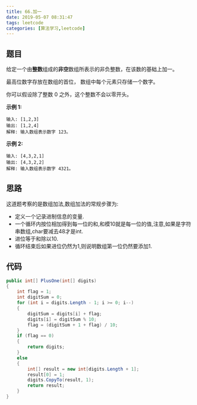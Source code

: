 ```yaml
---
title: 66.加一
date: 2019-05-07 08:31:47
tags: leetcode
categories: [算法学习,leetcode]
---
```


## 题目

给定一个由**整数**组成的**非空**数组所表示的非负整数，在该数的基础上加一。

最高位数字存放在数组的首位， 数组中每个元素只存储一个数字。

你可以假设除了整数 0 之外，这个整数不会以零开头。

**示例 1:**

```
输入: [1,2,3]
输出: [1,2,4]
解释: 输入数组表示数字 123。
```

**示例 2:**

```
输入: [4,3,2,1]
输出: [4,3,2,2]
解释: 输入数组表示数字 4321。
```

<!-- more -->

## 思路

这道题考察的是数组加法,数组加法的常规步骤为:

- 定义一个记录进制信息的变量.
- 一个循环内按位相加得到每一位的和,和模10就是每一位的值,注意,如果是字符串数组,char要减去48才是int.
- 进位等于和除以10.
- 循环结束后如果进位仍然为1,则说明数组第一位仍然要添加1.

## 代码

```c#
public int[] PlusOne(int[] digits)
{
    int flag = 1;
    int digitSum = 0;
    for (int i = digits.Length - 1; i >= 0; i--)
    {
        digitSum = digits[i] + flag;
        digits[i] = digitSum % 10;
        flag = (digitSum + 1 + flag) / 10;
    }
    if (flag == 0)
    {
        return digits;
    }
    else
    {
        int[] result = new int[digits.Length + 1];
        result[0] = 1;
        digits.CopyTo(result, 1);
        return result;
    }
}
```

